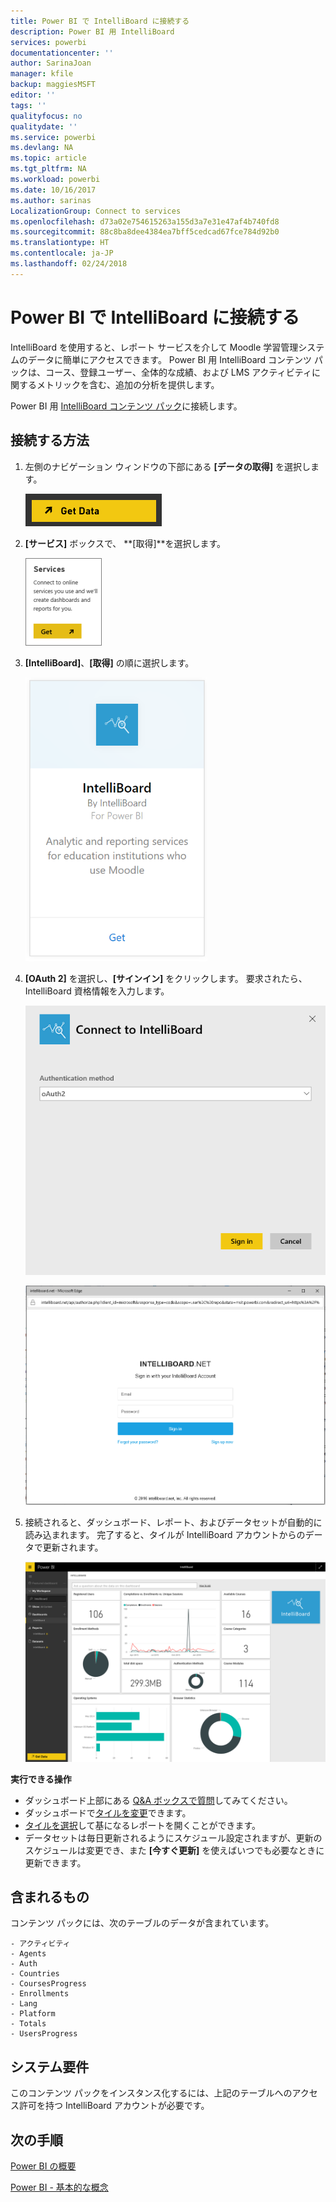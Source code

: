```yaml
---
title: Power BI で IntelliBoard に接続する
description: Power BI 用 IntelliBoard
services: powerbi
documentationcenter: ''
author: SarinaJoan
manager: kfile
backup: maggiesMSFT
editor: ''
tags: ''
qualityfocus: no
qualitydate: ''
ms.service: powerbi
ms.devlang: NA
ms.topic: article
ms.tgt_pltfrm: NA
ms.workload: powerbi
ms.date: 10/16/2017
ms.author: sarinas
LocalizationGroup: Connect to services
ms.openlocfilehash: d73a02e754615263a155d3a7e31e47af4b740fd8
ms.sourcegitcommit: 88c8ba8dee4384ea7bff5cedcad67fce784d92b0
ms.translationtype: HT
ms.contentlocale: ja-JP
ms.lasthandoff: 02/24/2018
---
```

# <a name="connect-to-intelliboard-with-power-bi"></a>Power BI で IntelliBoard に接続する
IntelliBoard を使用すると、レポート サービスを介して Moodle 学習管理システムのデータに簡単にアクセスできます。 Power BI 用 IntelliBoard コンテンツ パックは、コース、登録ユーザー、全体的な成績、および LMS アクティビティに関するメトリックを含む、追加の分析を提供します。

Power BI 用 [IntelliBoard コンテンツ パック](https://app.powerbi.com/getdata/services/intelliboard)に接続します。

## <a name="how-to-connect"></a>接続する方法
1. 左側のナビゲーション ウィンドウの下部にある **[データの取得]** を選択します。  
   
    ![](media/service-connect-to-intelliboard/getdata.png)
2. **[サービス]** ボックスで、 **[取得]**を選択します。  
   
    ![](media/service-connect-to-intelliboard/services.png)
3. **[IntelliBoard]**、**[取得]** の順に選択します。  
   
    ![](media/service-connect-to-intelliboard/intelliboard.png)
4. **[OAuth 2]** を選択し、**[サインイン]** をクリックします。 要求されたら、IntelliBoard 資格情報を入力します。
   
    ![](media/service-connect-to-intelliboard/creds.png)
   
    ![](media/service-connect-to-intelliboard/creds2.png)
5. 接続されると、ダッシュボード、レポート、およびデータセットが自動的に読み込まれます。 完了すると、タイルが IntelliBoard アカウントからのデータで更新されます。
   
    ![](media/service-connect-to-intelliboard/dashboard.png)

**実行できる操作**

* ダッシュボード上部にある [Q&A ボックスで質問](power-bi-q-and-a.md)してみてください。
* ダッシュボードで[タイルを変更](service-dashboard-edit-tile.md)できます。
* [タイルを選択](service-dashboard-tiles.md)して基になるレポートを開くことができます。
* データセットは毎日更新されるようにスケジュール設定されますが、更新のスケジュールは変更でき、また **[今すぐ更新]** を使えばいつでも必要なときに更新できます。

## <a name="whats-included"></a>含まれるもの
コンテンツ パックには、次のテーブルのデータが含まれています。  

    - アクティビティ  
    - Agents  
    - Auth  
    - Countries  
    - CoursesProgress  
    - Enrollments
    - Lang  
    - Platform  
    - Totals  
    - UsersProgress    

## <a name="system-requirements"></a>システム要件
このコンテンツ パックをインスタンス化するには、上記のテーブルへのアクセス許可を持つ IntelliBoard アカウントが必要です。

## <a name="next-steps"></a>次の手順
[Power BI の概要](service-get-started.md)

[Power BI - 基本的な概念](service-basic-concepts.md)

